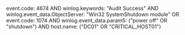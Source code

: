 event.code: 4674 AND winlog.keywords: "Audit Success" AND winlog.event_data.ObjectServer: "Win32 SystemShutdown module" OR event.code: 1074 AND winlog.event_data.param5: ("power off" OR "shutdown") AND host.name: ("DC01" OR "CRITICAL_HOST01")
